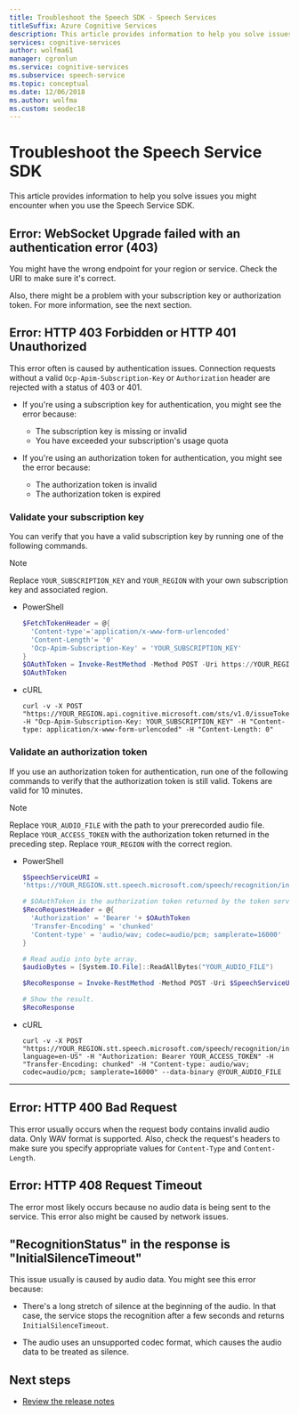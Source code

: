 ```yaml
---
title: Troubleshoot the Speech SDK - Speech Services
titleSuffix: Azure Cognitive Services
description: This article provides information to help you solve issues you might encounter when you use the Speech Service SDK.
services: cognitive-services
author: wolfma61
manager: cgronlun
ms.service: cognitive-services
ms.subservice: speech-service
ms.topic: conceptual
ms.date: 12/06/2018
ms.author: wolfma
ms.custom: seodec18
---
```

# Troubleshoot the Speech Service SDK

This article provides information to help you solve issues you might encounter when you use the Speech Service SDK.

## Error: WebSocket Upgrade failed with an authentication error (403)

You might have the wrong endpoint for your region or service. Check the URI to make sure it's correct.

Also, there might be a problem with your subscription key or authorization token. For more information, see the next section.

## Error: HTTP 403 Forbidden or HTTP 401 Unauthorized

This error often is caused by authentication issues. Connection requests without a valid `Ocp-Apim-Subscription-Key` or `Authorization` header are rejected with a status of 403 or 401.

* If you're using a subscription key for authentication, you might see the error because:

    - The subscription key is missing or invalid
    - You have exceeded your subscription's usage quota

* If you're using an authorization token for authentication, you might see the error because:

    - The authorization token is invalid
    - The authorization token is expired

### Validate your subscription key

You can verify that you have a valid subscription key by running one of the following commands.

> [!NOTE]
> Replace `YOUR_SUBSCRIPTION_KEY` and `YOUR_REGION` with your own subscription key and associated region.

* PowerShell

    ```Powershell
    $FetchTokenHeader = @{
      'Content-type'='application/x-www-form-urlencoded'
      'Content-Length'= '0'
      'Ocp-Apim-Subscription-Key' = 'YOUR_SUBSCRIPTION_KEY'
    }
    $OAuthToken = Invoke-RestMethod -Method POST -Uri https://YOUR_REGION.api.cognitive.microsoft.com/sts/v1.0/issueToken -Headers $FetchTokenHeader
    $OAuthToken
    ```

* cURL

    ```
    curl -v -X POST "https://YOUR_REGION.api.cognitive.microsoft.com/sts/v1.0/issueToken" -H "Ocp-Apim-Subscription-Key: YOUR_SUBSCRIPTION_KEY" -H "Content-type: application/x-www-form-urlencoded" -H "Content-Length: 0"
    ```

### Validate an authorization token

If you use an authorization token for authentication, run one of the following commands to verify that the authorization token is still valid. Tokens are valid for 10 minutes.

> [!NOTE]
> Replace `YOUR_AUDIO_FILE` with the path to your prerecorded audio file. Replace `YOUR_ACCESS_TOKEN` with the authorization token returned in the preceding step. Replace `YOUR_REGION` with the correct region.

* PowerShell

    ```Powershell
    $SpeechServiceURI =
    'https://YOUR_REGION.stt.speech.microsoft.com/speech/recognition/interactive/cognitiveservices/v1?language=en-US'

    # $OAuthToken is the authorization token returned by the token service.
    $RecoRequestHeader = @{
      'Authorization' = 'Bearer '+ $OAuthToken
      'Transfer-Encoding' = 'chunked'
      'Content-type' = 'audio/wav; codec=audio/pcm; samplerate=16000'
    }

    # Read audio into byte array.
    $audioBytes = [System.IO.File]::ReadAllBytes("YOUR_AUDIO_FILE")

    $RecoResponse = Invoke-RestMethod -Method POST -Uri $SpeechServiceURI -Headers $RecoRequestHeader -Body $audioBytes

    # Show the result.
    $RecoResponse
    ```

* cURL

    ```
    curl -v -X POST "https://YOUR_REGION.stt.speech.microsoft.com/speech/recognition/interactive/cognitiveservices/v1?language=en-US" -H "Authorization: Bearer YOUR_ACCESS_TOKEN" -H "Transfer-Encoding: chunked" -H "Content-type: audio/wav; codec=audio/pcm; samplerate=16000" --data-binary @YOUR_AUDIO_FILE
    ```

---

## Error: HTTP 400 Bad Request

This error usually occurs when the request body contains invalid audio data. Only WAV format is supported. Also, check the request's headers to make sure you specify appropriate values for `Content-Type` and `Content-Length`.

## Error: HTTP 408 Request Timeout

The error most likely occurs because no audio data is being sent to the service. This error also might be caused by network issues.

## "RecognitionStatus" in the response is "InitialSilenceTimeout"

This issue usually is caused by audio data. You might see this error because:

* There's a long stretch of silence at the beginning of the audio. In that case, the service stops the recognition after a few seconds and returns `InitialSilenceTimeout`.

* The audio uses an unsupported codec format, which causes the audio data to be treated as silence.

## Next steps

* [Review the release notes](releasenotes.md)
